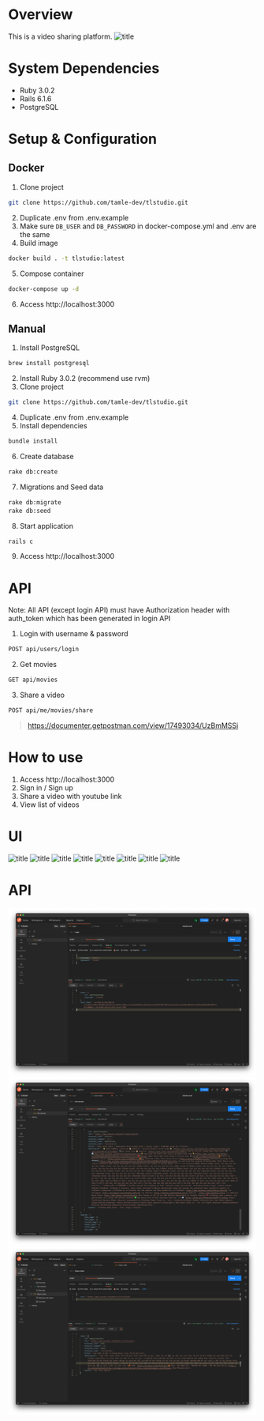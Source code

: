 # Overview
This is a video sharing platform.
![title](screenshots/video-feed.png)
# System Dependencies
- Ruby 3.0.2
- Rails 6.1.6
- PostgreSQL
# Setup & Configuration
## Docker
1. Clone project
```sh
git clone https://github.com/tamle-dev/tlstudio.git
```
2. Duplicate .env from .env.example
3. Make sure `DB_USER` and `DB_PASSWORD` in docker-compose.yml and .env are the same
4. Build image
```sh
docker build . -t tlstudio:latest
```
5. Compose container
```sh
docker-compose up -d
```
6. Access http://localhost:3000
## Manual
1. Install PostgreSQL
```sh
brew install postgresql
```
2. Install Ruby 3.0.2 (recommend use rvm)
3. Clone project
```sh
git clone https://github.com/tamle-dev/tlstudio.git
```
4. Duplicate .env from .env.example
5. Install dependencies
```sh
bundle install
```
6. Create database
```sh
rake db:create
```
7. Migrations and Seed data
```sh
rake db:migrate
rake db:seed
```
8. Start application
```sh
rails c
```
9. Access http://localhost:3000
# API
Note: All API (except login API) must have Authorization header with auth_token which has been generated in login API
1. Login with username & password
```sh
POST api/users/login
```
2. Get movies
```sh
GET api/movies
```
3. Share a video
```sh
POST api/me/movies/share
```
> https://documenter.getpostman.com/view/17493034/UzBmMSSi
# How to use
1. Access http://localhost:3000
2. Sign in / Sign up
3. Share a video with youtube link
4. View list of videos
# UI
![title](screenshots/welcome.png)
![title](screenshots/login.png)
![title](screenshots/sign-up.png)
![title](screenshots/dashboard.png)
![title](screenshots/logged-in.png)
![title](screenshots/how-many-video-that-you-shared.png)
![title](screenshots/share-a-video.png)
![title](screenshots/video-feed.png)
# API
![title](screenshots/api-login.png)
![title](screenshots/api-get-movies.png)
![title](screenshots/api-share-video.png)